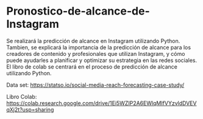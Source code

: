 # Pronostico-de-alcance-de-Instagram

Se realizará la predicción de alcance en Instagram utilizando Python. Tambien, se explicará la importancia de la predicción de alcance para los creadores de contenido y profesionales que utilizan Instagram, y cómo puede ayudarles a planificar y optimizar su estrategia en las redes sociales. El libro de colab se centrará en el proceso de predicción de alcance utilizando Python.


Data set: https://statso.io/social-media-reach-forecasting-case-study/

Libro Colab: https://colab.research.google.com/drive/1Ei5WZIP2A6EWlqMIfVYzvldDVEVqXj2t?usp=sharing
